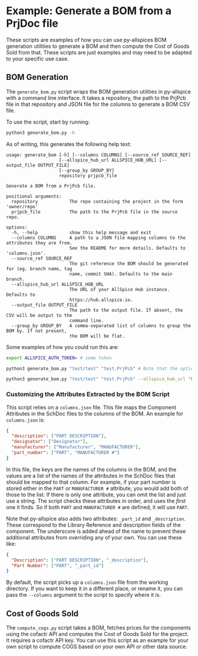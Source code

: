 # Example: Generate a BOM from a PrjDoc file

These scripts are examples of how you can use py-allspices BOM generation
utilities to generate a BOM and then compute the Cost of Goods Sold from that.
These scripts are just examples and may need to be adapted to your specific use
case.

## BOM Generation

The `generate_bom.py` script wraps the BOM generation utilities in py-allspice
with a command line interface. It takes a repository, the path to the PrjPcb
file in that repository and JSON file for the columns to generate a BOM CSV
file.

To use the script, start by running:

```bash
python3 generate_bom.py -h
```

As of writing, this generates the following help text:

```
usage: generate_bom [-h] [--columns COLUMNS] [--source_ref SOURCE_REF]
                    [--allspice_hub_url ALLSPICE_HUB_URL] [--output_file OUTPUT_FILE]
                    [--group_by GROUP_BY]
                    repository prjpcb_file

Generate a BOM from a PrjPcb file.

positional arguments:
  repository            The repo containing the project in the form 'owner/repo'
  prjpcb_file           The path to the PrjPcb file in the source repo.

options:
  -h, --help            show this help message and exit
  --columns COLUMNS     A path to a JSON file mapping columns to the attributes they are from.
                        See the README for more details. Defaults to 'columns.json'.
  --source_ref SOURCE_REF
                        The git reference the BOM should be generated for (eg. branch name, tag
                        name, commit SHA). Defaults to the main branch.
  --allspice_hub_url ALLSPICE_HUB_URL
                        The URL of your AllSpice Hub instance. Defaults to
                        https://hub.allspice.io.
  --output_file OUTPUT_FILE
                        The path to the output file. If absent, the CSV will be output to the
                        command line.
  --group_by GROUP_BY   A comma-separated list of columns to group the BOM by. If not present,
                        the BOM will be flat.
```

Some examples of how you could run this are:

```bash
export ALLSPICE_AUTH_TOKEN= # some token

python3 generate_bom.py "test/test" "test.PrjPcb" # Note that the options are not required!

python3 generate_bom.py "test/test" "test.PrjPcb" --allspice_hub_url "https://my.selfhosted.example.org" --output_file bom.csv
```

### Customizing the Attributes Extracted by the BOM Script

This script relies on a `columns.json` file. This file maps the Component
Attributes in the SchDoc files to the columns of the BOM. An example for
`columns.json` is:

```json
{
  "description": ["PART DESCRIPTION"],
  "designator": ["Designator"],
  "manufacturer": ["Manufacturer", "MANUFACTURER"],
  "part_number": ["PART", "MANUFACTURER #"]
}
```

In this file, the keys are the names of the columns in the BOM, and the values
are a list of the names of the attributes in the SchDoc files that should be
mapped to that column. For example, if your part number is stored either in the
`PART` or `MANUFACTURER #` attribute, you would add both of those to the list.
If there is only one attribute, you can omit the list and just use a string. The
script checks these attributes in order, and uses the _first_ one it finds. So
if both `PART` and `MANUFACTURER #` are defined, it will use `PART`.

Note that py-allspice also adds two attributes: `_part_id` and `_description`.
These correspond to the Library Reference and description fields of the
component. The underscore is added ahead of the name to prevent these additional
attributes from overriding any of your own. You can use these like:

```json
{
  "Description": ["PART DESCRIPTION", "_description"],
  "Part Number": ["PART", "_part_id"]
}
```

By default, the script picks up a `columns.json` file from the working
directory. If you want to keep it in a different place, or rename it, you can
pass the `--columns` argument to the script to specify where it is.

## Cost of Goods Sold

The `compute_cogs.py` script takes a BOM, fetches prices for the components
using the cofactr API and computes the Cost of Goods Sold for the project. It
requires a cofactr API key. You can use this script as an example for your own
script to compute COGS based on your own API or other data source.
